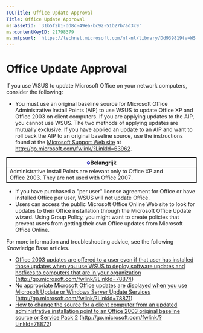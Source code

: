 ```yaml
---
TOCTitle: Office Update Approval
Title: Office Update Approval
ms:assetid: '31b5f2b1-dd8c-49ea-bc92-51b27b7ad3c9'
ms:contentKeyID: 21798379
ms:mtpsurl: 'https://technet.microsoft.com/nl-nl/library/Dd939819(v=WS.10)'
---
```


Office Update Approval
======================

If you use WSUS to update Microsoft Office on your network computers, consider the following:

-   You must use an original baseline source for Microsoft Office Administrative Install Points (AIP) to use WSUS to update Office XP and Office 2003 on client computers. If you are applying updates to the AIP, you cannot use WSUS. The two methods of applying updates are mutually exclusive. If you have applied an update to an AIP and want to roll back the AIP to an original baseline source, use the instructions found at the [Microsoft Support Web site](http://go.microsoft.com/fwlink/?linkid=63962) at http://go.microsoft.com/fwlink/?LinkId=63962.

 
<table style="border:1px solid black;">
<colgroup>
<col width="100%" />
</colgroup>
<thead>
<tr class="header">
<th><img src="images/Dd939819.Important(WS.10).gif" />Belangrijk</th>
</tr>
</thead>
<tbody>
<tr class="odd">
<td style="border:1px solid black;">Administrative Install Points are relevant only to Office XP and Office 2003. They are not used with Office 2007.
</td>
</tr>
</tbody>
</table>
 

-   If you have purchased a "per user" license agreement for Office or have installed Office per user, WSUS will not update Office.
-   Users can access the public Microsoft Office Online Web site to look for updates to their Office installation through the Microsoft Office Update wizard. Using Group Policy, you might want to create policies that prevent users from getting their own Office updates from Microsoft Office Online.

For more information and troubleshooting advice, see the following Knowledge Base articles.

-   [Office 2003 updates are offered to a user even if that user has installed those updates when you use WSUS to deploy software updates and hotfixes to computers that are in your organization](http://go.microsoft.com/fwlink/?linkid=78874) (http://go.microsoft.com/fwlink/?LinkId=78874)
-   [No appropriate Microsoft Office updates are displayed when you use Microsoft Update or Windows Server Update Services](http://go.microsoft.com/fwlink/?linkid=78871) (http://go.microsoft.com/fwlink/?LinkId=78871)
-   [How to change the source for a client computer from an updated administrative installation point to an Office 2003 original baseline source or Service Pack 2](http://go.microsoft.com/fwlink/?linkid=78872) (http://go.microsoft.com/fwlink/?LinkId=78872)
